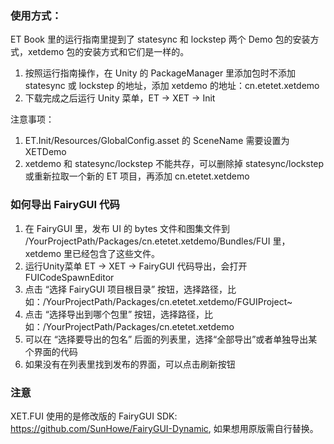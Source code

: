 ### 使用方式：
ET Book 里的运行指南里提到了 statesync 和 lockstep 两个 Demo 包的安装方式，xetdemo 包的安装方式和它们是一样的。
1. 按照运行指南操作，在 Unity 的 PackageManager 里添加包时不添加 statesync 或 lockstep 的地址，添加 xetdemo 的地址：cn.etetet.xetdemo
2. 下载完成之后运行 Unity 菜单，ET -> XET -> Init

注意事项：
1. ET.Init/Resources/GlobalConfig.asset 的 SceneName 需要设置为 XETDemo
2. xetdemo 和 statesync/lockstep 不能共存，可以删除掉 statesync/lockstep 或重新拉取一个新的 ET 项目，再添加 cn.etetet.xetdemo

### 如何导出 FairyGUI 代码
1. 在 FairyGUI 里，发布 UI 的 bytes 文件和图集文件到 /YourProjectPath/Packages/cn.etetet.xetdemo/Bundles/FUI 里，xetdemo 里已经包含了这些文件。
2. 运行Unity菜单 ET -> XET -> FairyGUI 代码导出，会打开 FUICodeSpawnEditor
3. 点击 “选择 FairyGUI 项目根目录” 按钮，选择路径，比如：/YourProjectPath/Packages/cn.etetet.xetdemo/FGUIProject~
4. 点击 “选择导出到哪个包里” 按钮，选择路径，比如：/YourProjectPath/Packages/cn.etetet.xetdemo
5. 可以在 “选择要导出的包名” 后面的列表里，选择“全部导出”或者单独导出某个界面的代码
6. 如果没有在列表里找到发布的界面，可以点击刷新按钮

### 注意
XET.FUI 使用的是修改版的 FairyGUI SDK: https://github.com/SunHowe/FairyGUI-Dynamic, 如果想用原版需自行替换。